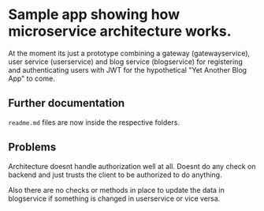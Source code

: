 # Sample app showing how microservice architecture works. 

At the moment its just a prototype combining a gateway (gatewayservice), user service (userservice) and blog service (blogservice) for registering and authenticating users with JWT for the hypothetical "Yet Another Blog App" to come. 
## Further documentation
`readme.md` files are now inside the respective folders. 

## Problems
Architecture doesnt handle authorization well at all. Doesnt do any check on backend and just trusts the client to be authorized to do anything.

Also there are no checks or methods in place to update the data in blogservice if something is changed in userservice or vice versa. 


